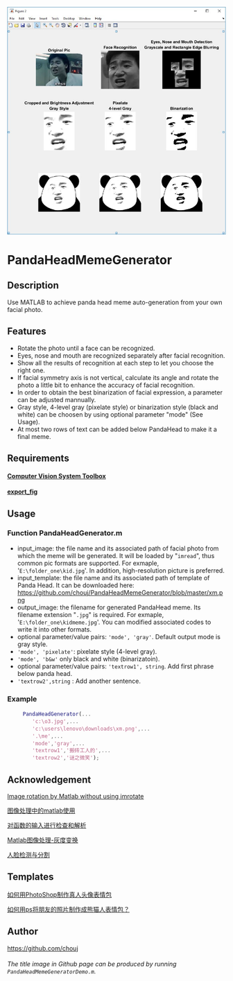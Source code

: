 ![Title Image](https://github.com/chouj/PandaHeadMemeGenerator/blob/master/GeshenMemeTitleImage.jpg?raw=true)

# PandaHeadMemeGenerator

## Description

Use MATLAB to achieve panda head meme auto-generation from your own facial photo.

## Features

 - Rotate the photo until a face can be recognized.
 - Eyes, nose and mouth are recognized separately after facial recognition.
 - Show all the results of recognition at each step to let you choose the right one.
 - If facial symmetry axis is not vertical, calculate its angle and rotate the photo a little bit to enhance the accuracy of facial  recognition.
 - In order to obtain the best binarization of facial expression, a parameter can be adjusted mannually.
 - Gray style, 4-level gray (pixelate style) or binarization style (black and white) can be choosen by using optional parameter "mode" (See Usage).
 - At most two rows of text can be added below PandaHead to make it a final meme.

## Requirements

#### [Computer Vision System Toolbox](https://www.mathworks.com/products/computer-vision.html)

#### [export_fig](https://www.mathworks.com/matlabcentral/fileexchange/23629-export_fig)

## Usage

### Function PandaHeadGenerator.m

 - input_image: the file name and its associated path of facial photo from which the meme will be generated. It will be loaded by "```imread```", thus common pic formats are supported. For exmaple, '```E:\folder_one\kid.jpg```'. In addition, high-resolution picture is preferred.
 - input_template: the file name and its associated path of template of Panda Head. It can be downloaded here: https://github.com/chouj/PandaHeadMemeGenerator/blob/master/xm.png
 - output_image: the filename for generated PandaHead meme. Its filename extension "```.jpg```" is required. For exmaple, '```E:\folder_one\kidmeme.jpg```'. You can modified associated codes to write it into other formats.
 - optional parameter/value pairs: ```'mode', 'gray'```. Default output mode is gray style. 
 - ```'mode', 'pixelate'```: pixelate style (4-level gray).
 - ```'mode', 'b&w'``` only black and white (binarizatoin). 
 - optional parameter/value pairs: ```'textrow1', string```. Add first phrase below panda head.
 - ```'textrow2',string``` : Add another sentence.
 
### Example
```matlab
     PandaHeadGenerator(...
        'c:\o3.jpg',...
        'c:\users\lenovo\downloads\xm.png',...
        '.\me',...
        'mode','gray',...
        'textrow1','搬砖工人的',...
        'textrow2','谜之微笑');
 ```

## Acknowledgement

[Image rotation by Matlab without using imrotate](https://stackoverflow.com/a/26974830)

[图像处理中的matlab使用](https://whuhan2013.github.io/blog/2016/12/19/gray-change-space/)

[对函数的输入进行检查和解析](https://zhuanlan.zhihu.com/p/25154612)

[Matlab图像处理-灰度变换](https://linxid.github.io/2018/04/21/Matlab%E5%9B%BE%E5%83%8F%E5%A4%84%E7%90%86-%E7%81%B0%E5%BA%A6%E5%8F%98%E6%8D%A2/)

[人脸检测与分割](http://www.ilovematlab.cn/thread-285080-1-1.html)

## Templates

[如何用PhotoShop制作真人头像表情包](https://blog.csdn.net/CHIMO_HS/article/details/78090622)

[如何用ps将朋友的照片制作成熊猫人表情包？](https://www.zhihu.com/question/58800555)

## Author 
https://github.com/chouj

###### The title image in Github page can be produced by running ```PandaHeadMemeGeneratorDemo.m```.

